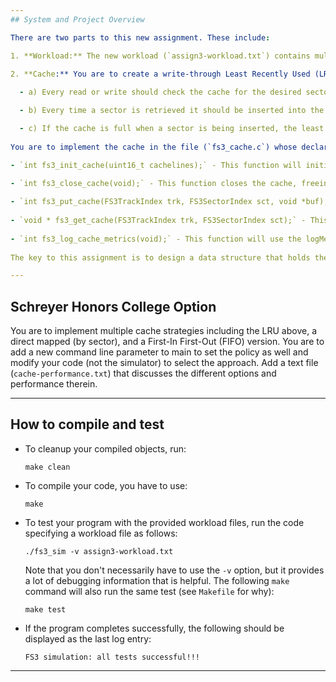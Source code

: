 ```yaml
---
## System and Project Overview

There are two parts to this new assignment. These include:

1. **Workload:** The new workload (`assign3-workload.txt`) contains multiple files (up to 10) and each of the files may increase in size to a maximum of 10KB. Your code must be modified to support these new kinds of opens, reads, writes, and closes. The major new logic for your code will involve dealing with reads and writes that span multiple sectors.
  
2. **Cache:** You are to create a write-through Least Recently Used (LRU) cache that will support caching sectors in memory. The cache rules are:

  - a) Every read or write should check the cache for the desired sector before accessing the disk via the system calls (`fs3_syscall`).

  - b) Every time a sector is retrieved it should be inserted into the cache.

  - c) If the cache is full when a sector is being inserted, the least recently used (LRU) sector should be ejected and the associated memory freed.
 
You are to implement the cache in the file (`fs3_cache.c`) whose declarations are made in (`fs3_cache.h`). The functions are:

- `int fs3_init_cache(uint16_t cachelines);` - This function will initialize the cache with a parameter that sets the maximum size of the cache (number of sectors that may be held in the cache). **Note that this function is called by the simulator**, so you don’t need to call it yourself. We will test the program with different cache sizes, including a cache size of zero.
 
- `int fs3_close_cache(void);` - This function closes the cache, freeing any sectors held in it. This is called by the simulator at the end of the workload, so you don’t need to call it yourself.

- `int fs3_put_cache(FS3TrackIndex trk, FS3SectorIndex sct, void *buf);` - This inserts a sector into the cache. Note the cache uses the track and sector numbers to know which sectors are held. Be careful to make sure that the sector is malloc'd already before trying to use it. If the cache is full the least recently sector will be freed. Newly inserted sectors should be marked as the most recently used.
 
- `void * fs3_get_cache(FS3TrackIndex trk, FS3SectorIndex sct);` - This function gets an element from the cache (returns `NULL` if not found). It uses the track and sector numbers as passed into the put cache method. Returned sectors should be marked as most recently used.
 
- `int fs3_log_cache_metrics(void);` - This function will use the logMessage interface to log the performance of the cache, including hits, misses, attempts, and hit ratio (see sample output). Note that this will require you to create some global data structures to hold statistics that are continuously updated by the above functions.
 
The key to this assignment is to design a data structure that holds the cache items and is resizable based on the parameter passed to the init cache function. We strongly suggest you work out the details of the cache and its function prior to implementing it.

---
```

## Schreyer Honors College Option 

You are to implement multiple cache strategies including the LRU above, a direct mapped (by sector), and a First-In First-Out (FIFO) version. You are to add a new command line parameter to main to set the policy as well and modify your code (not the simulator) to select the approach. Add a text file (`cache-performance.txt`) that discusses the different options and performance therein.

---
## How to compile and test

- To cleanup your compiled objects, run:
  ```
  make clean
  ```

- To compile your code, you have to use:
  ```
  make
  ```

- To test your program with the provided workload files, run the code specifying a workload file as follows: 
  ```
  ./fs3_sim -v assign3-workload.txt
  ``` 
  Note that you don't necessarily have to use the `-v` option, but it provides a lot of debugging information that is helpful. The following `make` command will also run the same test (see `Makefile` for why):
  ```
  make test
  ```


- If the program completes successfully, the following should be displayed as the last log entry:
  ```
  FS3 simulation: all tests successful!!!
  ```

---

